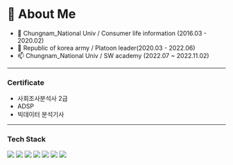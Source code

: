 # 👋 About Me 

- 🔭 Chungnam_National Univ / Consumer life information (2016.03 - 2020.02) 
- 👯 Republic of korea army / Platoon leader(2020.03 - 2022.06) 
- 📫 Chungnam_National Univ / SW academy (2022.07 ~ 2022.11.02)

---
### Certificate

- 사회조사분석사 2급
- ADSP
- 빅데이터 분석기사


---
### Tech Stack
<img src="https://img.shields.io/badge/Python-3776AB?style=for-the-badge&logo=Python&logoColor=white"> <img src="https://img.shields.io/badge/Numpy-013243?style=for-the-badge&logo=Numpy&logoColor=white"> <img src="https://img.shields.io/badge/Pandas-150458?style=for-the-badge&logo=Pandas&logoColor=white"> <img src="https://img.shields.io/badge/Simple Analytics-FF4F64?style=for-the-badge&logo=Simple Analytics&logoColor=white">
<img src="https://img.shields.io/badge/Scikit_learn-F7931E?style=for-the-badge&logo=Scikit-learn&logoColor=white"> <img src="https://img.shields.io/badge/Git_hub-181717?style=for-the-badge&logo=Github&logoColor=white">  <img src="https://img.shields.io/badge/Keras-D00000?style=for-the-badge&logo=Keras&logoColor=white">

<!--
**jangpow/jangpow** is a ✨ _special_ ✨ repository because its `README.md` (this file) appears on your GitHub profile.

Here are some ideas to get you started:

- 🔭 I’m currently working on ...
- 🌱 I’m currently learning ...
- 👯 I’m looking to collaborate on ...
- 🤔 I’m looking for help with ...
- 💬 Ask me about ...
- 📫 How to reach me: ...
- 😄 Pronouns: ...
- ⚡ Fun fact: ...
-->
